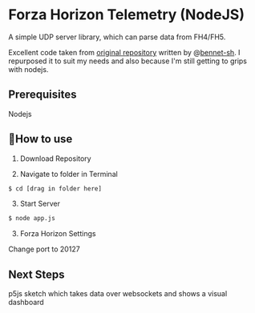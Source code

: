 # Forza Horizon Telemetry (NodeJS)

A simple UDP server library, which can parse data from FH4/FH5.
<br/>

Excellent code taken from [original repository](https://github.com/bennett-sh/forza-horizon) written by @[bennet-sh](https://github.com/bennett-sh). I repurposed it to suit my needs and also because I'm still getting to grips with nodejs.

## Prerequisites

Nodejs

## 📝How to use

1.  Download Repository

2.  Navigate to folder in Terminal

```sh
$ cd [drag in folder here]
```

3. Start Server

```sh
$ node app.js
```

3. Forza Horizon Settings

Change port to 20127

## Next Steps

p5js sketch which takes data over websockets and shows a visual dashboard

